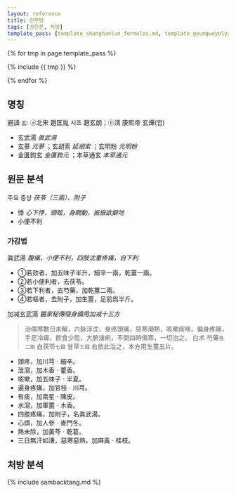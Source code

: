 ```yaml
---
layout: reference
title: 진무탕
tags: [상한론, 처방]
template_pass: [template_shanghanlun_formulas.md, template_geumgweyolyag_formulas.md, template_etc_formulas.md]
---
```



{% for tmp in page.template_pass %}

{% include {{ tmp }} %}

{% endfor %}

## 명칭

避諱 `玄`: ⓐ北宋 趙匡胤 시조 趙玄朗；ⓑ淸 康熙帝 玄燁(엽)
* 玄武湯 _眞武湯_
* 玄蔘 _元蔘_ ；玄胡索 _延胡索_ ；玄明粉 _元明粉_
* 金匱鉤玄 _金匱鉤元_ ；本草通玄 _本草通元_


## 원문 분석

주요 증상 _茯苓（三兩）、附子_
* 悸 _心下悸，頭眩，身瞤動，振振欲擗地_
* 小便不利



### 가감법

眞武湯 _腹痛，小便不利，四肢沈重疼痛，自下利_
* ①若欬者，加五味子半升，細辛一兩，乾薑一兩。
* ②若小便利者，去茯苓。
* ③若下利者，去芍藥，加乾薑二兩。
* ④若嘔者，去附子，加生薑，足前爲半斤。


加减玄武湯 _醫家秘傳隨身備用加减十三方_

> 治傷寒數日未解，六脉浮沈，身疼頭痛，惡寒潮熱，咳嗽痰喘，徧身疼痛，手足冷痺，飮食少思，大腑溏痢，不問四時傷寒，一切治之。
> 白术	芍藥<small>各二兩</small>	白茯苓<small>七錢</small>	甘草<small>三錢</small>
> 右依此治之，本方用生薑五片。

* 頭疼，加川芎ㆍ細辛。
* 泄瀉，加木香ㆍ藿香。
* 咳嗽，加五味子ㆍ半夏。
* 遍身疼痛，加官桂ㆍ川芎。
* 有痰，加南星ㆍ陳皮。
* 水瀉，加軍薑ㆍ木香。
* 四肢疼痛，加附子，名眞武湯。
* 心煩，加人參ㆍ麥門冬。
* 熱未除，加黃芩ㆍ乾葛。
* 三日無汗如漕，惡寒惡熱，加麻黃ㆍ桂枝。


## 처방 분석

{% include sambacktang.md %}
